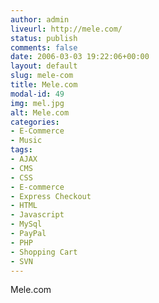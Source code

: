 ```yaml
---
author: admin
liveurl: http://mele.com/
status: publish
comments: false
date: 2006-03-03 19:22:06+00:00
layout: default
slug: mele-com
title: Mele.com
modal-id: 49
img: mel.jpg
alt: Mele.com
categories:
- E-Commerce
- Music
tags:
- AJAX
- CMS
- CSS
- E-commerce
- Express Checkout
- HTML
- Javascript
- MySql
- PayPal
- PHP
- Shopping Cart
- SVN
---
```

Mele.com
